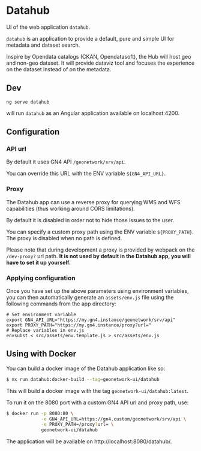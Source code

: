 # Datahub

UI of the web application `datahub`.

`datahub` is an application to provide a default, pure and simple UI for metadata and dataset search.

Inspire by Opendata catalogs (CKAN, Opendatasoft), the Hub will host geo and non-geo dataset. It will provide dataviz tool and focuses the experience on the dataset instead of on the metadata.

## Dev

```
ng serve datahub
```

will run `datahub` as an Angular application available on localhost:4200.

## Configuration

### API url

By default it uses GN4 API `/geonetwork/srv/api`.

You can override this URL with the ENV variable `${GN4_API_URL}`.

### Proxy

The Datahub app can use a reverse proxy for querying WMS and WFS capabilities (thus working around
CORS limitations).

By default it is disabled in order not to hide those issues to the user.

You can specify a custom proxy path using the ENV variable `${PROXY_PATH}`. The proxy is disabled when
no path is defined.

Please note that during development a proxy is provided by webpack on the `/dev-proxy?` url path. **It is
not used by default in the Datahub app, you will have to set it up yourself.**

### Applying configuration

Once you have set up the above parameters using environment variables, you can then automatically
generate an `assets/env.js` file using the following commands from the app directory:

```
# Set environment variable
export GN4_API_URL="https://my.gn4.instance/geonetwork/srv/api"
export PROXY_PATH="https://my.gn4.instance/proxy?url="
# Replace variables in env.js
envsubst < src/assets/env.template.js > src/assets/env.js
```

## Using with Docker

You can build a docker image of the Datahub application like so:

```bash
$ nx run datahub:docker-build --tag=geonetwork-ui/datahub
```

This will build a docker image with the tag `geonetwork-ui/datahub:latest`.

To run it on the 8080 port with a custom GN4 API url and proxy path, use:

```bash
$ docker run -p 8080:80 \
             -e GN4_API_URL=https://gn4.custom/geonetwork/srv/api \
             -e PROXY_PATH=/proxy?url= \
             geonetwork-ui/datahub
```

The application will be available on http://localhost:8080/datahub/.
